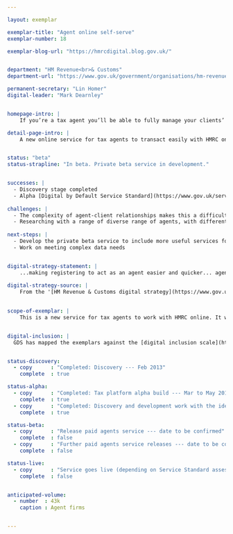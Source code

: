 ```yaml
---

layout: exemplar

exemplar-title: "Agent online self-serve"
exemplar-number: 18

exemplar-blog-url: "https://hmrcdigital.blog.gov.uk/"


department: "HM Revenue<br>& Customs"
department-url: "https://www.gov.uk/government/organisations/hm-revenue-customs"

permanent-secretary: "Lin Homer"
digital-leader: "Mark Dearnley"


homepage-intro: |
    If you’re a tax agent you’ll be able to fully manage your clients’ tax with a simple online service

detail-page-intro: |
    A new online service for tax agents to transact easily with HMRC on behalf of their 8 million clients


status: "beta"
status-strapline: "In beta. Private beta service in development."


successes: |
  - Discovery stage completed
  - Alpha [Digital by Default Service Standard](https://www.gov.uk/service-manual/digital-by-default) assessment passed in November 2014
  
challenges: |
  - The complexity of agent-client relationships makes this a difficult but very important exemplar to get right
  - Researching with a range of diverse range of agents, with different user needs and ways of working, to improve the service while in private beta
  
next-steps: |
  - Develop the private beta service to include more useful services for agents
  - Work on meeting complex data needs


digital-strategy-statement: |
    ...making registering to act as an agent easier and quicker... agents will have the tools to take more control of their clients’ tax affairs and undertake transactions for them with minimal involvement from HMRC... any new IT services developed for individual customers should be available to agents.
    
digital-strategy-source: |
    From the '[HM Revenue & Customs digital strategy](https://www.gov.uk/government/publications/digital-strategy-december-2012)' --- December 2012
    

scope-of-exemplar: |
    This is a new service for tax agents to work with HMRC online. It will let agents register to act on behalf of, and see information about, their clients, and to control a range of transactions on their behalf. These will be built on a new digital tax platform which will eventually replace the current HMRC Portal and be the default platform for new user-facing services.


digital-inclusion: |
  GDS has mapped the exemplars against the [digital inclusion scale](https://www.gov.uk/government/publications/government-digital-inclusion-strategy/government-digital-inclusion-strategy#measuring-digital-exclusion) to help show where these services may be difficult for some people to use. [See the rating for Agent online self-serve](https://www.gov.uk/government/publications/government-digital-inclusion-strategy/exemplar-services-and-identity-assurance-how-complex-they-are#agent-online-self-serve).


status-discovery:
  - copy      : "Completed: Discovery --- Feb 2013"
    complete  : true

status-alpha:
  - copy      : "Completed: Tax platform alpha build --- Mar to May 2013"
    complete  : true
  - copy      : "Completed: Discovery and development work with the identity assurance (IDA) team --- Dec 2013 to Mar 2014"
    complete  : true

status-beta:
  - copy      : "Release paid agents service --- date to be confirmed"
    complete  : false
  - copy      : "Further paid agents service releases --- date to be confirmed"
    complete  : false 

status-live:
  - copy      : "Service goes live (depending on Service Standard assessment) --- date to be confirmed"
    complete  : false


anticipated-volume:
  - number  : 43k
    caption : Agent firms


---
```



